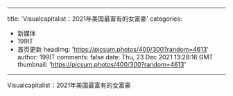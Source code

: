 
---
title: 'Visualcapitalist：2021年美国最富有的女富豪'
categories: 
 - 新媒体
 - 199IT
 - 首页更新
headimg: 'https://picsum.photos/400/300?random=4613'
author: 199IT
comments: false
date: Thu, 23 Dec 2021 13:28:16 GMT
thumbnail: 'https://picsum.photos/400/300?random=4613'
---

<div>   
Visualcapitalist：2021年美国最富有的女富豪  
</div>
            